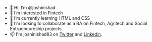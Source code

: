- 👋 Hi, I’m @joshinishad
- 👀 I’m interested in Fintech
- 🌱 I’m currently learning HTML and CSS
- 💞️ I’m looking to collaborate as a BA on Fintech, Agritech and Social Entrpeneureship projects.
- 📫 I'm joshinishad83 on [Twitter](https://mobile.twitter.com/joshinishad83) and [Linkedin](https://www.linkedin.com/in/joshinishad83/).

<!---
joshinishad/joshinishad is a ✨ special ✨ repository because its `README.md` (this file) appears on your GitHub profile.
You can click the Preview link to take a look at your changes.
--->
